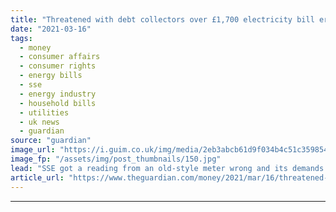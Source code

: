 ```yaml
---
title: "Threatened with debt collectors over £1,700 electricity bill error"
date: "2021-03-16"
tags: 
  - money
  - consumer affairs
  - consumer rights
  - energy bills
  - sse
  - energy industry
  - household bills
  - utilities
  - uk news
  - guardian
source: "guardian"
image_url: "https://i.guim.co.uk/img/media/2eb3abcb61d9f034b4c51c35985422f9d390438e/0_333_4992_2995/master/4992.jpg?width=460&quality=85&auto=format&fit=max&s=a21746202e3d689d22f778d941743e7d"
image_fp: "/assets/img/post_thumbnails/150.jpg"
lead: "SSE got a reading from an old-style meter wrong and its demands are causing sleepless nightsOur energy supplier for more than 50 years, SSE, is threatening to send in debt collectors for £1,700 we do not owe.We have an old-style dial meter, which has..."
article_url: "https://www.theguardian.com/money/2021/mar/16/threatened-with-debt-collectors-over-1700-electricity-bill-error"
---
```


---

